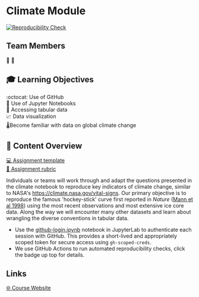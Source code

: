 # Climate Module

<!-- EDIT with your badge link -->
[![Reproducibility Check](https://github.com/espm-157/climate-python-template/actions/workflows/main.yml/badge.svg)](https://github.com/espm-157/climate-python-template/actions/workflows/main.yml)

## Team Members

🦸
🦹

## 🎓 Learning Objectives

:octocat: Use of GitHub  
:snake: Use of Jupyter Notebooks  
:abcd: Accessing tabular data  
📈 Data visualization  
🌡️Become familiar with data on global climate change



## 📖 Content Overview

[💻 Assignment template](https://github.com/espm-157/climate-python-template/blob/main/climate.ipynb)  
[💯 Assignment rubric](rubric.md)  


Individuals or teams will work through and adapt the questions presented in the climate notebook to reproduce key indicators of climate change, similar to NASA's <https://climate.nasa.gov/vital-signs>.  Our primary objective is to reproduce the famous 'hockey-stick' curve first reported in _Nature_ ([Mann et al 1998](https://doi.org/10.1038/33859 "Mann, M., Bradley, R. & Hughes, M. Global-scale temperature patterns and climate forcing over the past six centuries. Nature 392, 779–787 (1998). https://doi.org/10.1038/33859")) using the most recent observations and most extensive ice core data.  Along the way we will encounter many other datasets and learn about wrangling the diverse conventions in tabular data.

   
- Use the [github-login.ipynb](github-login.ipynb) notebook in JupyterLab to authenticate each session with GitHub.  This provides a short-lived and appropriately scoped token for secure access using `gh-scoped-creds`.  
- We use GitHub Actions to run automated reproducibility checks, click the badge up top for details.

## Links

[🌐 Course Website](https://espm-157.carlboettiger.info/)


